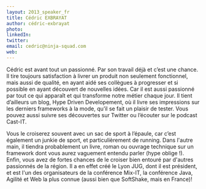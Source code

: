 ```yaml
---
layout: 2013_speaker_fr
title: Cédric EXBRAYAT
author: cédric-exbrayat
photo:
linkedIn:
twitter:
email: cedric@ninja-squad.com
web:
---
```


Cédric est avant tout un passionné. Par son travail déjà et c’est une chance.
Il tire toujours satisfaction à livrer un produit non seulement fonctionnel, mais aussi de qualité, en ayant aidé ses collègues à progresser et si possible en ayant découvert de nouvelles idées. Car il est aussi passionné par tout ce qui apparaît et qui transforme notre métier chaque jour.
Il tient d’ailleurs un blog, Hype Driven Developement, où il livre ses impressions sur les derniers frameworks à la mode, qu’il se fait un plaisir de tester.
Vous pouvez aussi suivre ses découvertes sur Twitter ou l’écouter sur le podcast Cast-IT.

Vous le croiserez souvent avec un sac de sport à l’épaule, car c’est également un junkie de sport, et particulièrement de running.
Dans l'autre main, il tiendra probablement un livre, roman ou ouvrage technique sur un framework dont vous aurez vaguement entendu parler (hype oblige !).
Enfin, vous avez de fortes chances de le croiser bien entouré par d'autres passionnés de la région. Il a en effet créé le Lyon JUG, dont il est président, et est l'un des organisateurs de la conférence Mix-IT, la conférence Java, Agilité et Web la plus connue (aussi bien que SoftShake, mais en France)!